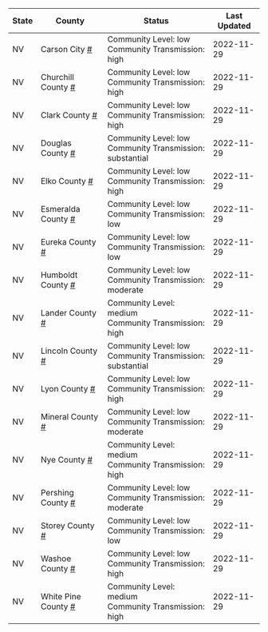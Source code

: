 State | County | Status | Last Updated
--- | --- | --- | --- 
NV | Carson City <a href="#carson_city">#</a> | <a name="carson_city"></a>Community Level: low<br/>Community Transmission: high | 2022-11-29
NV | Churchill County <a href="#churchill_county">#</a> | <a name="churchill_county"></a>Community Level: low<br/>Community Transmission: high | 2022-11-29
NV | Clark County <a href="#clark_county">#</a> | <a name="clark_county"></a>Community Level: low<br/>Community Transmission: high | 2022-11-29
NV | Douglas County <a href="#douglas_county">#</a> | <a name="douglas_county"></a>Community Level: low<br/>Community Transmission: substantial | 2022-11-29
NV | Elko County <a href="#elko_county">#</a> | <a name="elko_county"></a>Community Level: low<br/>Community Transmission: high | 2022-11-29
NV | Esmeralda County <a href="#esmeralda_county">#</a> | <a name="esmeralda_county"></a>Community Level: low<br/>Community Transmission: low | 2022-11-29
NV | Eureka County <a href="#eureka_county">#</a> | <a name="eureka_county"></a>Community Level: low<br/>Community Transmission: low | 2022-11-29
NV | Humboldt County <a href="#humboldt_county">#</a> | <a name="humboldt_county"></a>Community Level: low<br/>Community Transmission: moderate | 2022-11-29
NV | Lander County <a href="#lander_county">#</a> | <a name="lander_county"></a>Community Level: medium<br/>Community Transmission: high | 2022-11-29
NV | Lincoln County <a href="#lincoln_county">#</a> | <a name="lincoln_county"></a>Community Level: low<br/>Community Transmission: substantial | 2022-11-29
NV | Lyon County <a href="#lyon_county">#</a> | <a name="lyon_county"></a>Community Level: low<br/>Community Transmission: high | 2022-11-29
NV | Mineral County <a href="#mineral_county">#</a> | <a name="mineral_county"></a>Community Level: low<br/>Community Transmission: moderate | 2022-11-29
NV | Nye County <a href="#nye_county">#</a> | <a name="nye_county"></a>Community Level: medium<br/>Community Transmission: high | 2022-11-29
NV | Pershing County <a href="#pershing_county">#</a> | <a name="pershing_county"></a>Community Level: low<br/>Community Transmission: moderate | 2022-11-29
NV | Storey County <a href="#storey_county">#</a> | <a name="storey_county"></a>Community Level: low<br/>Community Transmission: low | 2022-11-29
NV | Washoe County <a href="#washoe_county">#</a> | <a name="washoe_county"></a>Community Level: low<br/>Community Transmission: high | 2022-11-29
NV | White Pine County <a href="#white_pine_county">#</a> | <a name="white_pine_county"></a>Community Level: medium<br/>Community Transmission: high | 2022-11-29
